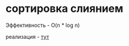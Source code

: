 # сортировка слиянием

Эффективность - O(n * log n)

реализация - [тут](https://github.com/hardpsycho/algrorithms/blob/master/sort/mergeSort/mergeSort.ts)